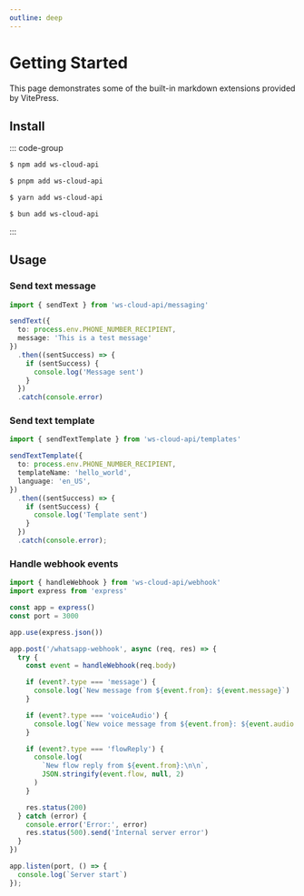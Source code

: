 ```yaml
---
outline: deep
---
```


# Getting Started

This page demonstrates some of the built-in markdown extensions provided by VitePress.

## Install

::: code-group

```sh [npm]
$ npm add ws-cloud-api
```

```sh [pnpm]
$ pnpm add ws-cloud-api
```

```sh [yarn]
$ yarn add ws-cloud-api
```

```sh [bun]
$ bun add ws-cloud-api
```

:::

## Usage

### Send text message

```ts
import { sendText } from 'ws-cloud-api/messaging'

sendText({
  to: process.env.PHONE_NUMBER_RECIPIENT,
  message: 'This is a test message'
})
  .then((sentSuccess) => {
    if (sentSuccess) {
      console.log('Message sent')
    }
  })
  .catch(console.error)
```

### Send text template

```ts
import { sendTextTemplate } from 'ws-cloud-api/templates'

sendTextTemplate({
  to: process.env.PHONE_NUMBER_RECIPIENT,
  templateName: 'hello_world',
  language: 'en_US',
})
  .then((sentSuccess) => {
    if (sentSuccess) {
      console.log('Template sent')
    }
  })
  .catch(console.error);
```

### Handle webhook events

```ts
import { handleWebhook } from 'ws-cloud-api/webhook'
import express from 'express'

const app = express()
const port = 3000

app.use(express.json())

app.post('/whatsapp-webhook', async (req, res) => {
  try {
    const event = handleWebhook(req.body)

    if (event?.type === 'message') {
      console.log(`New message from ${event.from}: ${event.message}`)
    }

    if (event?.type === 'voiceAudio') {
      console.log(`New voice message from ${event.from}: ${event.audio.id}`)
    }

    if (event?.type === 'flowReply') {
      console.log(
        `New flow reply from ${event.from}:\n\n`,
        JSON.stringify(event.flow, null, 2)
      )
    }

    res.status(200)
  } catch (error) {
    console.error('Error:', error)
    res.status(500).send('Internal server error')
  }
})

app.listen(port, () => {
  console.log(`Server start`)
});
```